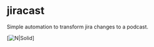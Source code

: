 # jiracast
Simple automation to transform jira changes to a podcast.

[![N|Solid](https://i.imgur.com/r5Mc3zB.jpg)]